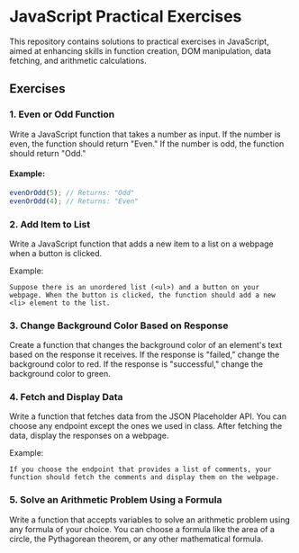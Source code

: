 # JavaScript Practical Exercises

This repository contains solutions to practical exercises in JavaScript, aimed at enhancing skills in function creation, DOM manipulation, data fetching, and arithmetic calculations.

## Exercises

### 1. Even or Odd Function
Write a JavaScript function that takes a number as input. If the number is even, the function should return "Even." If the number is odd, the function should return "Odd."

#### Example:
```javascript
evenOrOdd(5); // Returns: "Odd"
evenOrOdd(4); // Returns: "Even"
```

### 2. Add Item to List
Write a JavaScript function that adds a new item to a list on a webpage when a button is clicked.

Example:
```
Suppose there is an unordered list (<ul>) and a button on your webpage. When the button is clicked, the function should add a new <li> element to the list.
```
### 3. Change Background Color Based on Response
Create a function that changes the background color of an element's text based on the response it receives. If the response is "failed," change the background color to red. If the response is "successful," change the background color to green.

### 4. Fetch and Display Data
Write a function that fetches data from the JSON Placeholder API. You can choose any endpoint except the ones we used in class. After fetching the data, display the responses on a webpage.

Example:
```
If you choose the endpoint that provides a list of comments, your function should fetch the comments and display them on the webpage.
```
### 5. Solve an Arithmetic Problem Using a Formula
Write a function that accepts variables to solve an arithmetic problem using any formula of your choice. You can choose a formula like the area of a circle, the Pythagorean theorem, or any other mathematical formula.